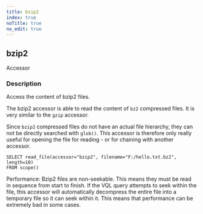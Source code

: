 ```yaml
---
title: bzip2
index: true
noTitle: true
no_edit: true
---
```




<div class="vql_item"></div>


## bzip2
<span class='vql_type pull-right page-header'>Accessor</span>


### Description

Access the content of bzip2 files.

The bzip2 accessor is able to read the content of `bz2` compressed
files. It is very similar to the `gzip` accessor.

Since `bzip2` compressed files do not have an actual file hierarchy,
they can not be directly searched with `glob()`. This accessor is
therefore only really useful for opening the file for reading - or for
chaining with another accessor.

```vql
SELECT read_file(accessor="bzip2", filename="F:/hello.txt.bz2", length=10)
FROM scope()
```

Performance: Bzip2 files are non-seekable. This means they must be
read in sequence from start to finish. If the VQL query attempts to
seek within the file, this accessor will automatically decompress the
entire file into a temporary file so it can seek within it. This means
that performance can be extremely bad in some cases.


